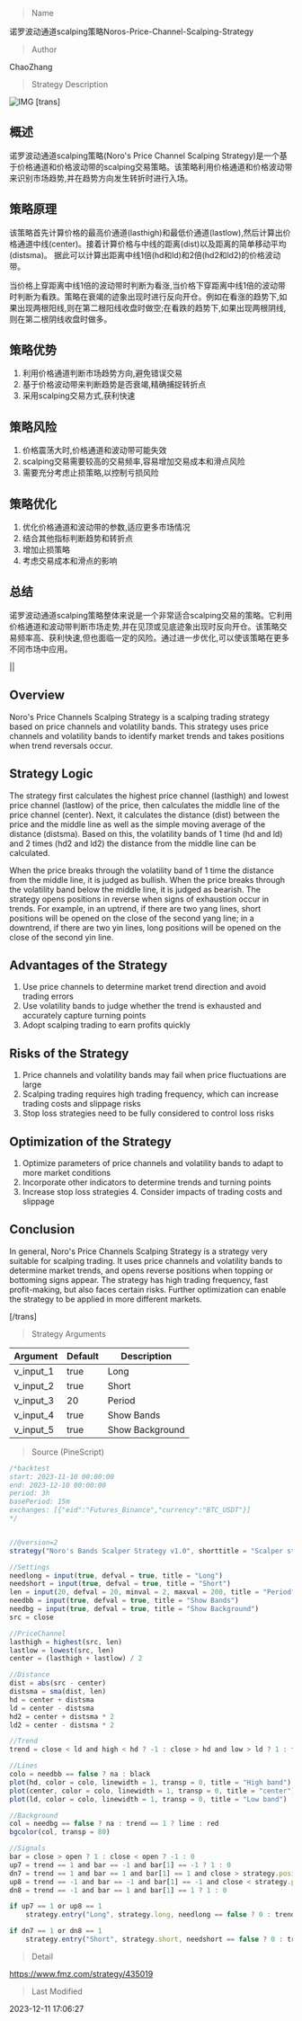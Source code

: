 
> Name

诺罗波动通道scalping策略Noros-Price-Channel-Scalping-Strategy

> Author

ChaoZhang

> Strategy Description

![IMG](https://www.fmz.com/upload/asset/104d580b14467d9ab07.png)
[trans]

## 概述

诺罗波动通道scalping策略(Noro's Price Channel Scalping Strategy)是一个基于价格通道和价格波动带的scalping交易策略。该策略利用价格通道和价格波动带来识别市场趋势,并在趋势方向发生转折时进行入场。

## 策略原理

该策略首先计算价格的最高价通道(lasthigh)和最低价通道(lastlow),然后计算出价格通道中线(center)。接着计算价格与中线的距离(dist)以及距离的简单移动平均(distsma)。 据此可以计算出距离中线1倍(hd和ld)和2倍(hd2和ld2)的价格波动带。

当价格上穿距离中线1倍的波动带时判断为看涨,当价格下穿距离中线1倍的波动带时判断为看跌。策略在衰竭的迹象出现时进行反向开仓。例如在看涨的趋势下,如果出现两根阳线,则在第二根阳线收盘时做空;在看跌的趋势下,如果出现两根阴线,则在第二根阴线收盘时做多。

## 策略优势

1. 利用价格通道判断市场趋势方向,避免错误交易
2. 基于价格波动带来判断趋势是否衰竭,精确捕捉转折点
3. 采用scalping交易方式,获利快速

## 策略风险

1. 价格震荡大时,价格通道和波动带可能失效
2. scalping交易需要较高的交易频率,容易增加交易成本和滑点风险
3. 需要充分考虑止损策略,以控制亏损风险

## 策略优化

1. 优化价格通道和波动带的参数,适应更多市场情况
2. 结合其他指标判断趋势和转折点
3. 增加止损策略
4. 考虑交易成本和滑点的影响

## 总结

诺罗波动通道scalping策略整体来说是一个非常适合scalping交易的策略。它利用价格通道和波动带判断市场走势,并在见顶或见底迹象出现时反向开仓。该策略交易频率高、获利快速,但也面临一定的风险。通过进一步优化,可以使该策略在更多不同市场中应用。

|| 

## Overview  

Noro's Price Channels Scalping Strategy is a scalping trading strategy based on price channels and volatility bands. This strategy uses price channels and volatility bands to identify market trends and takes positions when trend reversals occur.

## Strategy Logic

The strategy first calculates the highest price channel (lasthigh) and lowest price channel (lastlow) of the price, then calculates the middle line of the price channel (center). Next, it calculates the distance (dist) between the price and the middle line as well as the simple moving average of the distance (distsma). Based on this, the volatility bands of 1 time (hd and ld) and 2 times (hd2 and ld2) the distance from the middle line can be calculated.  

When the price breaks through the volatility band of 1 time the distance from the middle line, it is judged as bullish. When the price breaks through the volatility band below the middle line, it is judged as bearish. The strategy opens positions in reverse when signs of exhaustion occur in trends. For example, in an uptrend, if there are two yang lines, short positions will be opened on the close of the second yang line; in a downtrend, if there are two yin lines, long positions will be opened on the close of the second yin line.

## Advantages of the Strategy

1. Use price channels to determine market trend direction and avoid trading errors  
2. Use volatility bands to judge whether the trend is exhausted and accurately capture turning points
3. Adopt scalping trading to earn profits quickly

## Risks of the Strategy  

1. Price channels and volatility bands may fail when price fluctuations are large
2. Scalping trading requires high trading frequency, which can increase trading costs and slippage risks  
3. Stop loss strategies need to be fully considered to control loss risks

## Optimization of the Strategy

1. Optimize parameters of price channels and volatility bands to adapt to more market conditions  
2. Incorporate other indicators to determine trends and turning points  
3. Increase stop loss strategies  4. Consider impacts of trading costs and slippage

## Conclusion  

In general, Noro's Price Channels Scalping Strategy is a strategy very suitable for scalping trading. It uses price channels and volatility bands to determine market trends, and opens reverse positions when topping or bottoming signs appear. The strategy has high trading frequency, fast profit-making, but also faces certain risks. Further optimization can enable the strategy to be applied in more different markets.

[/trans]

> Strategy Arguments



|Argument|Default|Description|
|----|----|----|
|v_input_1|true|Long|
|v_input_2|true|Short|
|v_input_3|20|Period|
|v_input_4|true|Show Bands|
|v_input_5|true|Show Background|


> Source (PineScript)

``` javascript
/*backtest
start: 2023-11-10 00:00:00
end: 2023-12-10 00:00:00
period: 3h
basePeriod: 15m
exchanges: [{"eid":"Futures_Binance","currency":"BTC_USDT"}]
*/


//@version=2
strategy("Noro's Bands Scalper Strategy v1.0", shorttitle = "Scalper str 1.0", overlay=true, default_qty_type = strategy.percent_of_equity, default_qty_value=100.0, pyramiding=0)

//Settings
needlong = input(true, defval = true, title = "Long")
needshort = input(true, defval = true, title = "Short")
len = input(20, defval = 20, minval = 2, maxval = 200, title = "Period")
needbb = input(true, defval = true, title = "Show Bands")
needbg = input(true, defval = true, title = "Show Background")
src = close

//PriceChannel
lasthigh = highest(src, len)
lastlow = lowest(src, len)
center = (lasthigh + lastlow) / 2

//Distance
dist = abs(src - center)
distsma = sma(dist, len)
hd = center + distsma
ld = center - distsma
hd2 = center + distsma * 2
ld2 = center - distsma * 2

//Trend
trend = close < ld and high < hd ? -1 : close > hd and low > ld ? 1 : trend[1]

//Lines
colo = needbb == false ? na : black
plot(hd, color = colo, linewidth = 1, transp = 0, title = "High band")
plot(center, color = colo, linewidth = 1, transp = 0, title = "center")
plot(ld, color = colo, linewidth = 1, transp = 0, title = "Low band")

//Background
col = needbg == false ? na : trend == 1 ? lime : red
bgcolor(col, transp = 80)

//Signals
bar = close > open ? 1 : close < open ? -1 : 0
up7 = trend == 1 and bar == -1 and bar[1] == -1 ? 1 : 0
dn7 = trend == 1 and bar == 1 and bar[1] == 1 and close > strategy.position_avg_price ? 1 : 0
up8 = trend == -1 and bar == -1 and bar[1] == -1 and close < strategy.position_avg_price ? 1 : 0
dn8 = trend == -1 and bar == 1 and bar[1] == 1 ? 1 : 0

if up7 == 1 or up8 == 1
    strategy.entry("Long", strategy.long, needlong == false ? 0 : trend == -1 ? 0 : na)

if dn7 == 1 or dn8 == 1
    strategy.entry("Short", strategy.short, needshort == false ? 0 : trend == 1 ? 0 : na)
```

> Detail

https://www.fmz.com/strategy/435019

> Last Modified

2023-12-11 17:06:27
